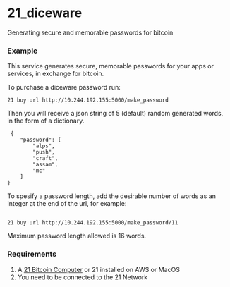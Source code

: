 <h1> 21_diceware </h1>

<p>Generating secure and memorable passwords for bitcoin <p>

<h3> Example </h3>
<p>This service generates secure, memorable passwords for your apps or services, in exchange for bitcoin. </p>
<p> To purchase a diceware password run: </p>

<pre><code>21 buy url http://10.244.192.155:5000/make_password
</code></pre>

<p>Then you will receive a json string of 5 (default) random generated words, in the form of a dictionary.</p>
<pre><code> {
    "password": [
        "alps",
        "push",
        "craft",
        "assam",
        "mc"
    ]
}
</code></pre>

<p> To spesify a password length, add the desirable number of words as an integer at the end of the url, for example: </p>

<pre><code>
21 buy url http://10.244.192.155:5000/make_password/11 
</code></pre>

<p> Maximum password length allowed is 16 words. </p>

<h3> Requirements </h3>

1. A  <a href="https://21.co">21 Bitcoin Computer</a> or 21 installed on AWS or MacOS
2. You need to be connected to the 21 Network

